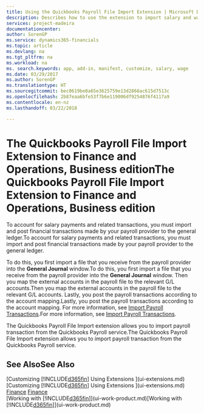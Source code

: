 ```yaml
---
title: Using the Quickbooks Payroll File Import Extension | Microsoft Docs
description: Describes how to use the extension to import salary and wage transactions from the Quickbooks Payroll service.
services: project-madeira
documentationcenter: 
author: SorenGP
ms.service: dynamics365-financials
ms.topic: article
ms.devlang: na
ms.tgt_pltfrm: na
ms.workload: na
ms. search.keywords: app, add-in, manifest, customize, salary, wage
ms.date: 03/29/2017
ms.author: SorenGP
ms.translationtype: HT
ms.sourcegitcommit: bec0619be0a65e3625759e13d2866ac615d7513c
ms.openlocfilehash: 2b87eaa6bfe53f7b6e119006df9254876f4117a9
ms.contentlocale: en-nz
ms.lasthandoff: 03/22/2018

---
```

# <a name="the-quickbooks-payroll-file-import-extension-to-finance-and-operations-business-edition"></a><span data-ttu-id="dfad4-103">The Quickbooks Payroll File Import Extension to Finance and Operations, Business edition</span><span class="sxs-lookup"><span data-stu-id="dfad4-103">The Quickbooks Payroll File Import Extension to Finance and Operations, Business edition</span></span> 
<span data-ttu-id="dfad4-104">To account for salary payments and related transactions, you must import and post financial transactions made by your payroll provider to the general ledger.</span><span class="sxs-lookup"><span data-stu-id="dfad4-104">To account for salary payments and related transactions, you must import and post financial transactions made by your payroll provider to the general ledger.</span></span>

<span data-ttu-id="dfad4-105">To do this, you first import a file that you receive from the payroll provider into the **General Journal** window.</span><span class="sxs-lookup"><span data-stu-id="dfad4-105">To do this, you first import a file that you receive from the payroll provider into the **General Journal** window.</span></span> <span data-ttu-id="dfad4-106">Then you map the external accounts in the payroll file to the relevant G/L accounts.</span><span class="sxs-lookup"><span data-stu-id="dfad4-106">Then you map the external accounts in the payroll file to the relevant G/L accounts.</span></span> <span data-ttu-id="dfad4-107">Lastly, you post the payroll transactions according to the account mapping.</span><span class="sxs-lookup"><span data-stu-id="dfad4-107">Lastly, you post the payroll transactions according to the account mapping.</span></span> <span data-ttu-id="dfad4-108">For more information, see [Import Payroll Transactions](finance-how-import-payroll-transactions.md).</span><span class="sxs-lookup"><span data-stu-id="dfad4-108">For more information, see [Import Payroll Transactions](finance-how-import-payroll-transactions.md).</span></span>

<span data-ttu-id="dfad4-109">The Quickbooks Payroll File Import extension allows you to import payroll transaction from the Quickbooks Payroll service.</span><span class="sxs-lookup"><span data-stu-id="dfad4-109">The Quickbooks Payroll File Import extension allows you to import payroll transaction from the Quickbooks Payroll service.</span></span>

## <a name="see-also"></a><span data-ttu-id="dfad4-110">See Also</span><span class="sxs-lookup"><span data-stu-id="dfad4-110">See Also</span></span>
<span data-ttu-id="dfad4-111">[Customizing [!INCLUDE[d365fin](includes/d365fin_md.md)] Using Extensions ](ui-extensions.md)  </span><span class="sxs-lookup"><span data-stu-id="dfad4-111">[Customizing [!INCLUDE[d365fin](includes/d365fin_md.md)] Using Extensions ](ui-extensions.md)  </span></span>  
<span data-ttu-id="dfad4-112">[Finance](finance.md)  </span><span class="sxs-lookup"><span data-stu-id="dfad4-112">[Finance](finance.md)  </span></span>  
<span data-ttu-id="dfad4-113">[Working with [!INCLUDE[d365fin](includes/d365fin_md.md)]](ui-work-product.md)</span><span class="sxs-lookup"><span data-stu-id="dfad4-113">[Working with [!INCLUDE[d365fin](includes/d365fin_md.md)]](ui-work-product.md)</span></span>

